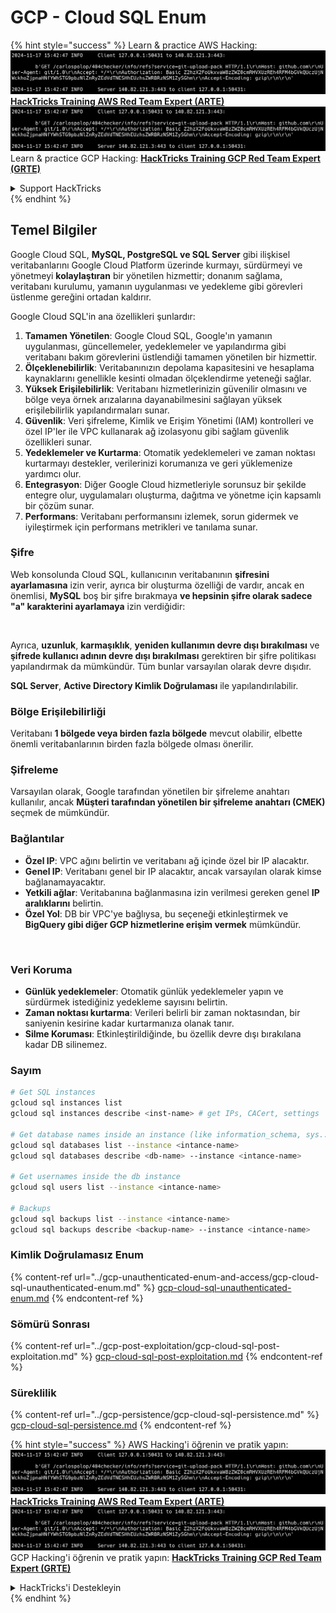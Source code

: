 # GCP - Cloud SQL Enum

{% hint style="success" %}
Learn & practice AWS Hacking:<img src="../../../.gitbook/assets/image (1).png" alt="" data-size="line">[**HackTricks Training AWS Red Team Expert (ARTE)**](https://training.hacktricks.xyz/courses/arte)<img src="../../../.gitbook/assets/image (1).png" alt="" data-size="line">\
Learn & practice GCP Hacking: <img src="../../../.gitbook/assets/image (2).png" alt="" data-size="line">[**HackTricks Training GCP Red Team Expert (GRTE)**<img src="../../../.gitbook/assets/image (2).png" alt="" data-size="line">](https://training.hacktricks.xyz/courses/grte)

<details>

<summary>Support HackTricks</summary>

* Check the [**subscription plans**](https://github.com/sponsors/carlospolop)!
* **Join the** 💬 [**Discord group**](https://discord.gg/hRep4RUj7f) or the [**telegram group**](https://t.me/peass) or **follow** us on **Twitter** 🐦 [**@hacktricks\_live**](https://twitter.com/hacktricks\_live)**.**
* **Share hacking tricks by submitting PRs to the** [**HackTricks**](https://github.com/carlospolop/hacktricks) and [**HackTricks Cloud**](https://github.com/carlospolop/hacktricks-cloud) github repos.

</details>
{% endhint %}

## Temel Bilgiler

Google Cloud SQL, **MySQL, PostgreSQL ve SQL Server** gibi ilişkisel veritabanlarını Google Cloud Platform üzerinde kurmayı, sürdürmeyi ve yönetmeyi **kolaylaştıran** bir yönetilen hizmettir; donanım sağlama, veritabanı kurulumu, yamanın uygulanması ve yedekleme gibi görevleri üstlenme gereğini ortadan kaldırır.

Google Cloud SQL'in ana özellikleri şunlardır:

1. **Tamamen Yönetilen**: Google Cloud SQL, Google'ın yamanın uygulanması, güncellemeler, yedeklemeler ve yapılandırma gibi veritabanı bakım görevlerini üstlendiği tamamen yönetilen bir hizmettir.
2. **Ölçeklenebilirlik**: Veritabanınızın depolama kapasitesini ve hesaplama kaynaklarını genellikle kesinti olmadan ölçeklendirme yeteneği sağlar.
3. **Yüksek Erişilebilirlik**: Veritabanı hizmetlerinizin güvenilir olmasını ve bölge veya örnek arızalarına dayanabilmesini sağlayan yüksek erişilebilirlik yapılandırmaları sunar.
4. **Güvenlik**: Veri şifreleme, Kimlik ve Erişim Yönetimi (IAM) kontrolleri ve özel IP'ler ile VPC kullanarak ağ izolasyonu gibi sağlam güvenlik özellikleri sunar.
5. **Yedeklemeler ve Kurtarma**: Otomatik yedeklemeleri ve zaman noktası kurtarmayı destekler, verilerinizi korumanıza ve geri yüklemenize yardımcı olur.
6. **Entegrasyon**: Diğer Google Cloud hizmetleriyle sorunsuz bir şekilde entegre olur, uygulamaları oluşturma, dağıtma ve yönetme için kapsamlı bir çözüm sunar.
7. **Performans**: Veritabanı performansını izlemek, sorun gidermek ve iyileştirmek için performans metrikleri ve tanılama sunar.

### Şifre

Web konsolunda Cloud SQL, kullanıcının veritabanının **şifresini ayarlamasına** izin verir, ayrıca bir oluşturma özelliği de vardır, ancak en önemlisi, **MySQL** boş bir şifre bırakmaya **ve hepsinin şifre olarak sadece "a" karakterini ayarlamaya** izin verdiğidir:

<figure><img src="../../../.gitbook/assets/image (14).png" alt=""><figcaption></figcaption></figure>

Ayrıca, **uzunluk**, **karmaşıklık**, **yeniden kullanımın devre dışı bırakılması** ve **şifrede kullanıcı adının devre dışı bırakılması** gerektiren bir şifre politikası yapılandırmak da mümkündür. Tüm bunlar varsayılan olarak devre dışıdır.

**SQL Server**, **Active Directory Kimlik Doğrulaması** ile yapılandırılabilir.

### Bölge Erişilebilirliği

Veritabanı **1 bölgede veya birden fazla bölgede** mevcut olabilir, elbette önemli veritabanlarının birden fazla bölgede olması önerilir.

### Şifreleme

Varsayılan olarak, Google tarafından yönetilen bir şifreleme anahtarı kullanılır, ancak **Müşteri tarafından yönetilen bir şifreleme anahtarı (CMEK)** seçmek de mümkündür.

### Bağlantılar

* **Özel IP**: VPC ağını belirtin ve veritabanı ağ içinde özel bir IP alacaktır.
* **Genel IP**: Veritabanı genel bir IP alacaktır, ancak varsayılan olarak kimse bağlanamayacaktır.
* **Yetkili ağlar**: Veritabanına bağlanmasına izin verilmesi gereken genel **IP aralıklarını** belirtin.
* **Özel Yol**: DB bir VPC'ye bağlıysa, bu seçeneği etkinleştirmek ve **BigQuery gibi diğer GCP hizmetlerine erişim vermek** mümkündür.

<figure><img src="../../../.gitbook/assets/image (15).png" alt=""><figcaption></figcaption></figure>

### Veri Koruma

* **Günlük yedeklemeler**: Otomatik günlük yedeklemeler yapın ve sürdürmek istediğiniz yedekleme sayısını belirtin.
* **Zaman noktası kurtarma**: Verileri belirli bir zaman noktasından, bir saniyenin kesirine kadar kurtarmanıza olanak tanır.
* **Silme Koruması**: Etkinleştirildiğinde, bu özellik devre dışı bırakılana kadar DB silinemez.

### Sayım
```bash
# Get SQL instances
gcloud sql instances list
gcloud sql instances describe <inst-name> # get IPs, CACert, settings

# Get database names inside an instance (like information_schema, sys...)
gcloud sql databases list --instance <intance-name>
gcloud sql databases describe <db-name> --instance <intance-name>

# Get usernames inside the db instance
gcloud sql users list --instance <intance-name>

# Backups
gcloud sql backups list --instance <intance-name>
gcloud sql backups describe <backup-name> --instance <intance-name>
```
### Kimlik Doğrulamasız Enum

{% content-ref url="../gcp-unauthenticated-enum-and-access/gcp-cloud-sql-unauthenticated-enum.md" %}
[gcp-cloud-sql-unauthenticated-enum.md](../gcp-unauthenticated-enum-and-access/gcp-cloud-sql-unauthenticated-enum.md)
{% endcontent-ref %}

### Sömürü Sonrası

{% content-ref url="../gcp-post-exploitation/gcp-cloud-sql-post-exploitation.md" %}
[gcp-cloud-sql-post-exploitation.md](../gcp-post-exploitation/gcp-cloud-sql-post-exploitation.md)
{% endcontent-ref %}

### Süreklilik

{% content-ref url="../gcp-persistence/gcp-cloud-sql-persistence.md" %}
[gcp-cloud-sql-persistence.md](../gcp-persistence/gcp-cloud-sql-persistence.md)
{% endcontent-ref %}

{% hint style="success" %}
AWS Hacking'i öğrenin ve pratik yapın:<img src="../../../.gitbook/assets/image (1).png" alt="" data-size="line">[**HackTricks Training AWS Red Team Expert (ARTE)**](https://training.hacktricks.xyz/courses/arte)<img src="../../../.gitbook/assets/image (1).png" alt="" data-size="line">\
GCP Hacking'i öğrenin ve pratik yapın: <img src="../../../.gitbook/assets/image (2).png" alt="" data-size="line">[**HackTricks Training GCP Red Team Expert (GRTE)**<img src="../../../.gitbook/assets/image (2).png" alt="" data-size="line">](https://training.hacktricks.xyz/courses/grte)

<details>

<summary>HackTricks'i Destekleyin</summary>

* [**abonelik planlarını**](https://github.com/sponsors/carlospolop) kontrol edin!
* **💬 [**Discord grubuna**](https://discord.gg/hRep4RUj7f) veya [**telegram grubuna**](https://t.me/peass) katılın ya da **Twitter'da** 🐦 [**@hacktricks\_live**](https://twitter.com/hacktricks\_live)**'i takip edin.**
* **Hacking ipuçlarını [**HackTricks**](https://github.com/carlospolop/hacktricks) ve [**HackTricks Cloud**](https://github.com/carlospolop/hacktricks-cloud) github reposuna PR göndererek paylaşın.**

</details>
{% endhint %}
